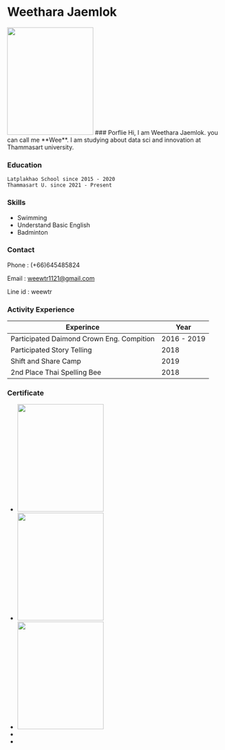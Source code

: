 # Weethara Jaemlok


<img src="https://img.in.th/images/b42487d7f114e3bc89e3bc7183d08167.png" width="200" height="250">
### Porflie
Hi, I am Weethara Jaemlok. you can call me **Wee**. I am studying about data sci and innovation at Thammasart university.

### Education

```
Latplakhao School since 2015 - 2020
Thammasart U. since 2021 - Present
```

### Skills
- Swimming
- Understand Basic English
- Badminton

### Contact
Phone : (+66)645485824

Email : weewtr1121@gmail.com
 
Line id : weewtr 

### Activity Experience

| Experince | Year |
| --- | --- |
| Participated Daimond Crown Eng. Compition | 2016 - 2019 |
| Participated Story Telling | 2018 |
| Shift and Share Camp | 2019
| 2nd Place Thai Spelling Bee | 2018 |

### Certificate
- <img src="https://img.in.th/images/10751608243c9e2a41b7785c61a25a7a.jpg" width="200" height="250">
- <img src="https://img.in.th/images/bd2b53b328276e240f79b6a023af63c4.jpg" width="200" height="250">
- <img src="https://img.in.th/images/98e064500b0ea6fd16cc23a57edc567f.jpg" width="200" height="250">
-
-


